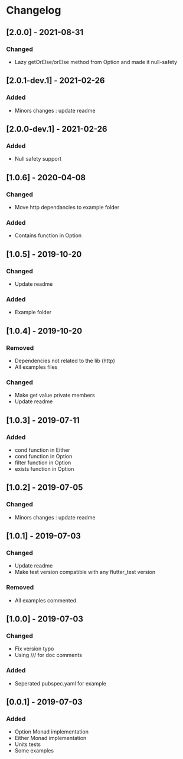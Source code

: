 # Changelog

## [2.0.0] - 2021-08-31
### Changed
- Lazy getOrElse/orElse method from Option and made it null-safety

## [2.0.1-dev.1] - 2021-02-26
### Added
- Minors changes : update readme

## [2.0.0-dev.1] - 2021-02-26
### Added
- Null safety support

## [1.0.6] - 2020-04-08
### Changed
- Move http dependancies to example folder
### Added
- Contains function in Option

## [1.0.5] - 2019-10-20
### Changed
- Update readme
### Added
- Example folder 

## [1.0.4] - 2019-10-20
### Removed
- Dependencies not related to the lib (http)
- All examples files
### Changed
- Make get value private members
- Update readme

## [1.0.3] - 2019-07-11
### Added
- cond function in Either
- cond function in Option
- filter function in Option
- exists function in Option

## [1.0.2] - 2019-07-05
### Changed
- Minors changes : update readme

## [1.0.1] - 2019-07-03
### Changed
- Update readme
- Make test version compatible with any flutter_test version 
### Removed
- All examples commented

## [1.0.0] - 2019-07-03
### Changed
- Fix version typo
- Using /// for doc comments

### Added
- Seperated pubspec.yaml for example

## [0.0.1] - 2019-07-03
### Added

- Option Monad implementation
- Either Monad implementation
- Units tests
- Some examples